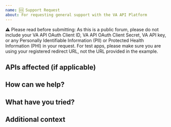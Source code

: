 ```yaml
---
name: 🆘 Support Request
about: For requesting general support with the VA API Platform
---
```


⚠️ Please read before submitting: As this is a public forum, please do not include your VA API OAuth Client ID, VA API OAuth Client Secret, VA API key, or any Personally Identifiable Information (PII) or Protected Health Information (PHI) in your request. For test apps, please make sure you are using your registered redirect URL, not the URL provided in the example.


## APIs affected (if applicable)

<!-- Please list affected APIs. -->


## How can we help?

<!-- Describe what we can help you with. -->


## What have you tried?

<!-- Describe in detail what you have already tried. -->


## Additional context

<!-- Add any other context or screenshots here. -->
